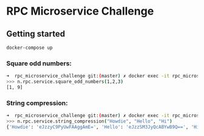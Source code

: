 # RPC Microservice Challenge

## Getting started

```bash
docker-compose up
```

### Square odd numbers:

```bash
➜  rpc_microservice_challenge git:(master) ✗ docker exec -it rpc_microservice_challenge_rpc_microservice_1 ./entrypoint.sh nameko shell --config nameko_config.yml
>>> n.rpc.service.square_odd_numbers(1,2,3)
[1, 9]
```

### String compression:

```bash
➜  rpc_microservice_challenge git:(master) ✗ docker exec -it rpc_microservice_challenge_rpc_microservice_1 ./entrypoint.sh nameko shell --config nameko_config.yml
>>> n.rpc.service.string_compression("Howdie", "Hello", "Hi")
{'Howdie': 'eJzzyC9PyUwFAAggAmE=', 'Hello': 'eJzzSM3JyQcABYwB9Q==', 'Hi': 'eJzzyAQAAPsAsg=='}
```
